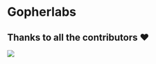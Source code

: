 # Gopherlabs


## Thanks to all the contributors ❤️
<a href = "https://github.com/sangam14/GopherLabs/graphs/contributors">
  <img src = "https://contrib.rocks/image?repo=sangam14/GopherLabs"/>
</a>
